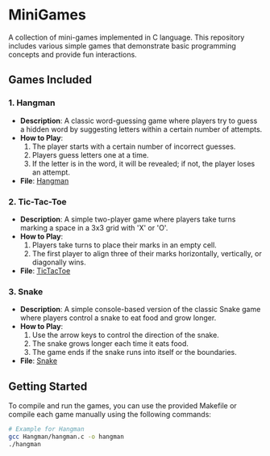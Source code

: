 # MiniGames

A collection of mini-games implemented in C language. This repository includes various simple games that demonstrate basic programming concepts and provide fun interactions.

## Games Included

### 1. Hangman
- **Description**: A classic word-guessing game where players try to guess a hidden word by suggesting letters within a certain number of attempts.
- **How to Play**: 
  1. The player starts with a certain number of incorrect guesses.
  2. Players guess letters one at a time.
  3. If the letter is in the word, it will be revealed; if not, the player loses an attempt.
- **File**: [Hangman](hangman/main.c)

### 2. Tic-Tac-Toe
- **Description**: A simple two-player game where players take turns marking a space in a 3x3 grid with 'X' or 'O'.
- **How to Play**:
  1. Players take turns to place their marks in an empty cell.
  2. The first player to align three of their marks horizontally, vertically, or diagonally wins.
- **File**: [TicTacToe](TicTacToe/tictactoe.c)

### 3. Snake
- **Description**: A simple console-based version of the classic Snake game where players control a snake to eat food and grow longer.
- **How to Play**:
  1. Use the arrow keys to control the direction of the snake.
  2. The snake grows longer each time it eats food.
  3. The game ends if the snake runs into itself or the boundaries.
- **File**: [Snake](Snake/snake.c)

## Getting Started

To compile and run the games, you can use the provided Makefile or compile each game manually using the following commands:

```bash
# Example for Hangman
gcc Hangman/hangman.c -o hangman
./hangman
